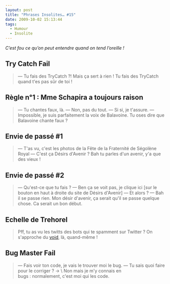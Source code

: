 ```yaml
---
layout: post
title: "Phrases Insolites… #15"
date: 2009-10-02 15:13:44
tags:
  - Humour
  - Insolite
---
```


_C’est fou ce qu’on peut entendre quand on tend l’oreille&nbsp;!_

<!-- more -->

## Try Catch Fail

> —  Tu fais des TryCatch&nbsp;?! Mais ça sert à rien&nbsp;! Tu fais des TryCatch quand t'es pas sûr de toi&nbsp;!

## Règle n°1&nbsp;: Mme Schapira a toujours raison

> —  Tu chantes faux, là.
> —  Non, pas du tout.
> —  Si si, je t'assure.
> —  Impossible, je suis parfaitement la voix de Balavoine. Tu oses dire que Balavoine chante faux&nbsp;?

## Envie de passé #1

> —  T'as vu, c'est les photos de la Fête de la Fraternité de Ségolène Royal
> —  C'est ça Désirs d'Avenir&nbsp;? Bah tu parles d'un avenir, y'a que des vieux&nbsp;!

## Envie de passé #2

> —  Qu'est-ce que tu fais&nbsp;?
> —  Ben ça se voit pas, je clique ici [sur le bouton en haut à droite du site de Désirs d'Avenir]
> —  Et alors&nbsp;?
> —  Bah il se passe rien. Mon désir d'avenir, ça serait qu'il se passe quelque chose. Ca serait un bon début.

## Echelle de Trehorel

> Pff, tu as vu les twitts des bots qui te spamment sur Twitter&nbsp;? On s'approche du [void](http://desencyclopedie.wikia.com/wiki/Echelle_Trehorel#Niveau_6T_code_.22Void.22), là, quand-même&nbsp;!

## Bug Master Fail

> —  Fais voir ton code, je vais le trouver moi le bug.
> —  Tu sais quoi faire pour le corriger&nbsp;?
-> \ Non mais je m'y connais en bugs&nbsp;: normalement, c'est moi qui les code.
